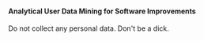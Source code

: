 
#### Analytical User Data Mining for Software Improvements

Do not collect any personal data. Don't be a dick.
